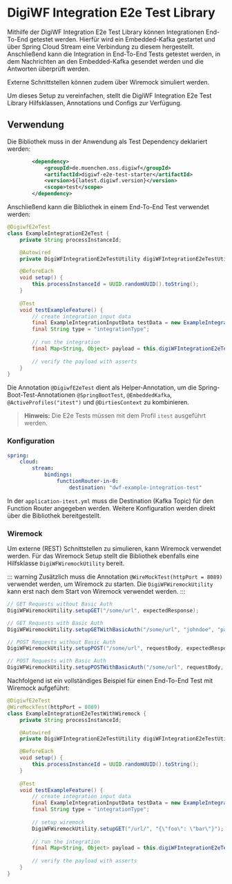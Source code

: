 # DigiWF Integration E2e Test Library

Mithilfe der DigiWF Integration E2e Test Library können Integrationen End-To-End getestet werden.
Hierfür wird ein Embedded-Kafka gestartet und über Spring Cloud Stream eine Verbindung zu diesem hergestellt.
Anschließend kann die Integration in End-To-End Tests getestet werden, in dem Nachrichten an den Embedded-Kafka gesendet werden und die Antworten überprüft werden.

Externe Schnittstellen können zudem über Wiremock simuliert werden.

Um dieses Setup zu vereinfachen, stellt die DigiWF Integration E2e Test Library Hilfsklassen, Annotations und Configs zur Verfügung.

## Verwendung

Die Bibliothek muss in der Anwendung als Test Dependency deklariert werden:

```xml
        <dependency>
            <groupId>de.muenchen.oss.digiwf</groupId>
            <artifactId>digiwf-e2e-test-starter</artifactId>
            <version>${latest.digiwf.version}</version>
            <scope>test</scope>
        </dependency>
```

Anschließend kann die Bibliothek in einem End-To-End Test verwendet werden:

```java
@DigiwfE2eTest
class ExampleIntegrationE2eTest {
    private String processInstanceId;

    @Autowired
    private DigiWFIntegrationE2eTestUtility digiWFIntegrationE2eTestUtility;

    @BeforeEach
    void setup() {
        this.processInstanceId = UUID.randomUUID().toString();
    }
    
    @Test
    void testExampleFeature() {
        // create integration input data
        final ExampleIntegrationInputData testData = new ExampleIntegrationInputData();
        final String type = "integrationType";
        
        // run the integration
        final Map<String, Object> payload = this.digiWFIntegrationE2eTestUtility.runIntegration(testData, processInstanceId, type);
        
        // verify the payload with asserts
    }
}
```

Die Annotation `@DigiwfE2eTest` dient als Helper-Annotation, um die Spring-Boot-Test-Annotationen `@SpringBootTest`, `@EmbeddedKafka`, `@ActiveProfiles("itest")` und `@DirtiesContext` zu kombinieren.

> **Hinweis:** Die E2e Tests müssen mit dem Profil `itest` ausgeführt werden.

### Konfiguration

```yaml
spring:
    cloud:
        stream:
            bindings:
                functionRouter-in-0:
                    destination: "dwf-example-integration-test"
```

In der `application-itest.yml` muss die Destination (Kafka Topic) für den Function Router angegeben werden.
Weitere Konfiguration werden direkt über die Bibliothek bereitgestellt.

### Wiremock

Um externe (REST) Schnittstellen zu simulieren, kann Wiremock verwendet werden.
Für das Wiremock Setup stellt die Bibliothek ebenfalls eine Hilfsklasse `DigiWFWiremockUtility` bereit.

::: warning
Zusätzlich muss die Annotation `@WireMockTest(httpPort = 8089)` verwendet werden, um Wiremock zu starten.
Die `DigiWFWiremockUtility` kann erst nach dem Start von Wiremock verwendet werden.
:::

```java
// GET Requests without Basic Auth
DigiWFWiremockUtility.setupGET("/some/url", expectedResponse);

// GET Requests with Basic Auth
DigiWFWiremockUtility.setupGETWithBasicAuth("/some/url", "johndoe", "password", expectedResponse);

// POST Requests without Basic Auth
DigiWFWiremockUtility.setupPOST("/some/url", requestBody, expectedResponse);

// POST Requests with Basic Auth
DigiWFWiremockUtility.setupPOSTWithBasicAuth("/some/url", requestBody, "johndoe", "password", expectedResponse);
```

Nachfolgend ist ein vollständiges Beispiel für einen End-To-End Test mit Wiremock aufgeführt:

```java
@DigiwfE2eTest
@WireMockTest(httpPort = 8089)
class ExampleIntegrationE2eTestWithWiremock {
    private String processInstanceId;

    @Autowired
    private DigiWFIntegrationE2eTestUtility digiWFIntegrationE2eTestUtility;

    @BeforeEach
    void setup() {
        this.processInstanceId = UUID.randomUUID().toString();
    }
    
    @Test
    void testExampleFeature() {
        // create integration input data
        final ExampleIntegrationInputData testData = new ExampleIntegrationInputData();
        final String type = "integrationType";
        
        // setup wiremock
        DigiWFWiremockUtility.setupGET("/url/", "{\"foo\": \"bar\"}");
        
        // run the integration
        final Map<String, Object> payload = this.digiWFIntegrationE2eTestUtility.runIntegration(testData, processInstanceId, type);
        
        // verify the payload with asserts
    }
}
```
